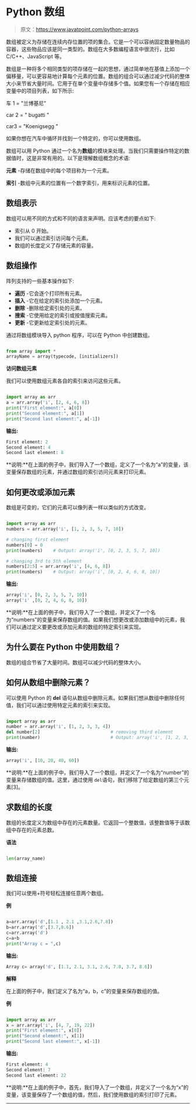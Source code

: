 # Python 数组

> 原文：<https://www.javatpoint.com/python-arrays>

数组被定义为存储在连续内存位置的项的集合。它是一个可以容纳固定数量物品的容器，这些物品应该是同一类型的。数组在大多数编程语言中很流行，比如 C/C++、JavaScript 等。

数组是一种将多个相同类型的项存储在一起的思想，通过简单地在基值上添加一个偏移量，可以更容易地计算每个元素的位置。数组的组合可以通过减少代码的整体大小来节省大量时间。它用于在单个变量中存储多个值。如果您有一个存储在相应变量中的项目列表，如下所示:

车 1 = "兰博基尼"

car 2 = " bugatti "

car3 = "Koenigsegg "

如果你想在汽车中循环并找到一个特定的，你可以使用数组。

数组可以用 Python 通过一个名为**数组**的模块来处理。当我们只需要操作特定的数据值时，这是非常有用的。以下是理解数组概念的术语:

**元素** -存储在数组中的每个项目称为一个元素。

**索引** -数组中元素的位置有一个数字索引，用来标识元素的位置。

## 数组表示

数组可以用不同的方式和不同的语言来声明。应该考虑的要点如下:

*   索引从 0 开始。
*   我们可以通过索引访问每个元素。
*   数组的长度定义了存储元素的容量。

## 数组操作

阵列支持的一些基本操作如下:

*   **遍历** -它会逐个打印所有元素。
*   **插入** -它在给定的索引处添加一个元素。
*   **删除** -删除给定索引处的元素。
*   **搜索** -它使用给定的索引或按值搜索元素。
*   **更新** -它更新给定索引处的元素。

通过将数组模块导入 python 程序，可以在 Python 中创建数组。

```py

from array import *
arrayName = array(typecode, [initializers]) 

```

**访问数组元素**

我们可以使用数组元素各自的索引来访问这些元素。

```py

import array as arr
a = arr.array('i', [2, 4, 6, 8])
print("First element:", a[0])
print("Second element:", a[1])
print("Second last element:", a[-1])

```

**输出:**

```py
First element: 2
Second element: 4
Second last element: 8

```

**说明:**在上面的例子中，我们导入了一个数组，定义了一个名为“a”的变量，该变量保存数组的元素，并通过数组的索引访问元素来打印元素。

## 如何更改或添加元素

数组是可变的，它们的元素可以像列表一样以类似的方式改变。

```py

import array as arr
numbers = arr.array('i', [1, 2, 3, 5, 7, 10])

# changing first element
numbers[0] = 0   
print(numbers)    # Output: array('i', [0, 2, 3, 5, 7, 10])

# changing 3rd to 5th element
numbers[2:5] = arr.array('i', [4, 6, 8])  
print(numbers)    # Output: array('i', [0, 2, 4, 6, 8, 10])

```

**输出:**

```py
array('i', [0, 2, 3, 5, 7, 10])
array('i' ,[0, 2, 4, 6, 8, 10])

```

**说明:**在上面的例子中，我们导入了一个数组，并定义了一个名为“numbers”的变量来保存数组的值。如果我们想更改或添加数组中的元素，我们可以通过定义要更改或添加元素的数组的特定索引来实现。

## 为什么要在 Python 中使用数组？

数组的组合节省了大量时间。数组可以减少代码的整体大小。

## 如何从数组中删除元素？

可以使用 Python 的 **del** 语句从数组中删除元素。如果我们想从数组中删除任何值，我们可以通过使用特定元素的索引来实现。

```py

import array as arr
number = arr.array('i', [1, 2, 3, 3, 4])
del number[2]                           # removing third element
print(number)                           # Output: array('i', [1, 2, 3, 4])

```

**输出:**

```py
array('i', [10, 20, 40, 60])

```

**说明:**在上面的例子中，我们导入了一个数组，并定义了一个名为“number”的变量来存储数组的值。这里，通过使用 `del`语句，我们移除了给定数组的第三个元素[3]。

## 求数组的长度

数组的长度定义为数组中存在的元素数量。它返回一个整数值，该整数值等于该数组中存在的元素总数。

**语法**

```py

len(array_name)

```

## 数组连接

我们可以使用+符号轻松连接任意两个数组。

**例**

```py

a=arr.array('d',[1.1 , 2.1 ,3.1,2.6,7.8])
b=arr.array('d',[3.7,8.6])
c=arr.array('d')
c=a+b
print("Array c = ",c)

```

**输出:**

```py
Array c= array('d', [1.1, 2.1, 3.1, 2.6, 7.8, 3.7, 8.6])

```

**解释**

在上面的例子中，我们定义了名为“a，b，c”的变量来保存数组的值。

**例**

```py

import array as arr
x = arr.array('i', [4, 7, 19, 22])
print("First element:", x[0])
print("Second element:", x[1])
print("Second last element:", x[-1])

```

**输出:**

```py
First element: 4
Second element: 7
Second last element: 22

```

**说明:**在上面的例子中，首先，我们导入了一个数组，并定义了一个名为“x”的变量，该变量保存了一个数组的值，然后，我们使用数组的索引打印了元素。

* * *